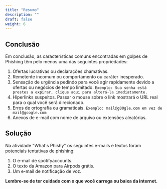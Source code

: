 ```yaml
---
title: "Resumo"
description: ""
draft: false
weight: 6
---
```

	
## Conclusão

Em conclusão, as características comuns encontradas em golpes de Phishing têm pelo menos uma das seguintes propriedades:

1. Ofertas lucrativas ou declarações chamativas.
2. Remetente incomum ou comportamento ou caráter inesperado.
3. Sensação de urgência pedindo para você agir rapidamente devido a ofertas ou negócios de tempo limitado.
`Exemplo: Sua senha está prestes a expirar, clique aqui para alterá-la imediatamente.`
4. Hiperlinks suspeitos. Passar o mouse sobre o link mostrará o URL real para o qual você será direcionado.
5. Erros de ortografia ou gramaticais.
`Exemplo: mail@g00gle.com em vez de mail@google.com`
6. Anexos de e-mail com nome de arquivo ou extensões aleatórias.

## Solução

Na atividade "What's Phishy" os seguintes e-mails e textos foram potenciais tentativas de phishing:
1. O e-mail de spotifyaccounts.
2. O texto da Amazon para Airpods grátis.
3. Um e-mail de notificação de voz.

<b>Lembre-se de ter cuidado com o que você carrega ou baixa da internet.</b>
